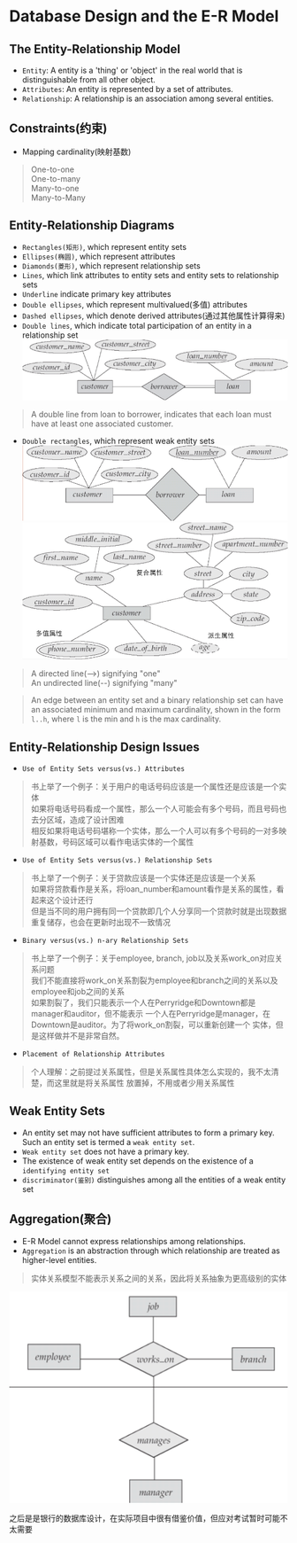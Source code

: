 # Database Design and the E-R Model

## The Entity-Relationship Model
- `Entity`: A entity is a 'thing' or 'object' in the real world that is distinguishable
from all other object.
- `Attributes`: An entity is represented by a set of attributes.
- `Relationship`: A relationship is an association among several entities.

## Constraints(约束)
- Mapping cardinality(映射基数)
> One-to-one<br>
> One-to-many<br>
> Many-to-one<br>
> Many-to-Many<br>

## Entity-Relationship Diagrams
- `Rectangles(矩形)`, which represent entity sets
- `Ellipses(椭圆)`, which represent attributes
- `Diamonds(菱形)`, which represent relationship sets
- `Lines`, which link attributes to entity sets and entity sets to relationship sets
- `Underline` indicate primary key attributes
- `Double ellipses`, which represent multivalued(多值) attributes
- `Dashed ellipses`, which denote derived attributes(通过其他属性计算得来)
- `Double lines`, which indicate total participation of an entity in a relationship set
![Double lines](images/doubleLine.png)<br>
> A double line from loan to borrower, indicates that each loan must have at least one
associated customer.<br>

- `Double rectangles`, which represent weak entity sets
![Entity-Relationship Diagrams](images/E-R-Diagram.png)<br>
![Entity-Relationship Diagrams](images/E-R-Diagram1.png)<br>
> A directed line(-->) signifying "one"<br>
> An undirected line(--) signifying "many"<br>

> An edge between an entity set and a binary relationship set can have an associated
minimum and maximum cardinality, shown in the form `l..h`, where `l` is the min and
`h` is the max cardinality.<br>

## Entity-Relationship Design Issues
- `Use of Entity Sets versus(vs.) Attributes`
> 书上举了一个例子：关于用户的电话号码应该是一个属性还是应该是一个实体<br>
> 如果将电话号码看成一个属性，那么一个人可能会有多个号码，而且号码也去分区域，造成了设计困难<br>
> 相反如果将电话号码堪称一个实体，那么一个人可以有多个号码的一对多映射基数，号码区域可以看作电话实体的一个属性<br>

- `Use of Entity Sets versus(vs.) Relationship Sets`
> 书上举了一个例子：关于贷款应该是一个实体还是应该是一个关系<br>
> 如果将贷款看作是关系，将loan_number和amount看作是关系的属性，看起来这个设计还行<br>
> 但是当不同的用户拥有同一个贷款即几个人分享同一个贷款时就是出现数据重复储存，也会在更新时出现不一致情况<br>

- `Binary versus(vs.) n-ary Relationship Sets`
> 书上举了一个例子：关于employee, branch, job以及关系work_on对应关系问题<br>
> 我们不能直接将work_on关系割裂为employee和branch之间的关系以及employee和job之间的关系<br>
> 如果割裂了，我们只能表示一个人在Perryridge和Downtown都是manager和auditor，但不能表示
> 一个人在Perryridge是manager，在Downtown是auditor。为了将work_on割裂，可以重新创建一个
> 实体，但是这样做并不是非常自然。<br>

- `Placement of Relationship Attributes`
> 个人理解：之前提过关系属性，但是关系属性具体怎么实现的，我不太清楚，而这里就是将关系属性
> 放置掉，不用或者少用关系属性<br>

## Weak Entity Sets
- An entity set may not have sufficient attributes to form a primary key. Such an entity
set is termed a `weak entity set`.
- `Weak entity set` does not have a primary key.
- The existence of weak entity set depends on the existence of a `identifying entity set`
- `discriminator(鉴别)`  distinguishes among all the entities of a weak entity set

## Aggregation(聚合)
- E-R Model cannot express relationships among relationships.
- `Aggregation` is an abstraction through which relationship are treated as higher-level
entities.
> 实体关系模型不能表示关系之间的关系，因此将关系抽象为更高级别的实体<br>

![Aggregation](images/aggregation.png)<br>

之后是是银行的数据库设计，在实际项目中很有借鉴价值，但应对考试暂时可能不太需要
